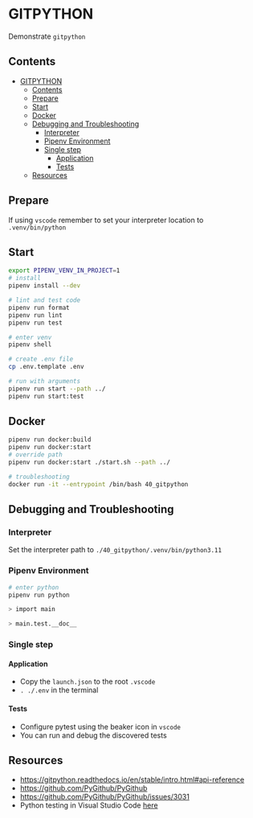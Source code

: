 # GITPYTHON

Demonstrate `gitpython`

## Contents

- [GITPYTHON](#gitpython)
  - [Contents](#contents)
  - [Prepare](#prepare)
  - [Start](#start)
  - [Docker](#docker)
  - [Debugging and Troubleshooting](#debugging-and-troubleshooting)
    - [Interpreter](#interpreter)
    - [Pipenv Environment](#pipenv-environment)
    - [Single step](#single-step)
      - [Application](#application)
      - [Tests](#tests)
  - [Resources](#resources)

## Prepare

If using `vscode` remember to set your interpreter location to `.venv/bin/python`

## Start

```sh
export PIPENV_VENV_IN_PROJECT=1
# install
pipenv install --dev

# lint and test code
pipenv run format
pipenv run lint
pipenv run test

# enter venv
pipenv shell

# create .env file
cp .env.template .env

# run with arguments
pipenv run start --path ../
pipenv run start:test
```

## Docker

```sh
pipenv run docker:build
pipenv run docker:start
# override path
pipenv run docker:start ./start.sh --path ../

# troubleshooting
docker run -it --entrypoint /bin/bash 40_gitpython
```

## Debugging and Troubleshooting

### Interpreter

Set the interpreter path to `./40_gitpython/.venv/bin/python3.11`

### Pipenv Environment

```sh
# enter python
pipenv run python

> import main

> main.test.__doc__
```

### Single step

#### Application

- Copy the `launch.json` to the root `.vscode`
- `. ./.env` in the terminal

#### Tests

- Configure pytest using the beaker icon in `vscode`
- You can run and debug the discovered tests

## Resources

- https://gitpython.readthedocs.io/en/stable/intro.html#api-reference
- https://github.com/PyGithub/PyGithub
- https://github.com/PyGithub/PyGithub/issues/3031
- Python testing in Visual Studio Code [here](https://code.visualstudio.com/docs/python/testing#_example-test-walkthroughs)
